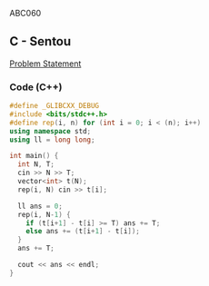 ABC060

## C - Sentou
[Problem Statement](https://atcoder.jp/contests/abc060/tasks/arc073_a)

### Code (C++)
```c++
#define _GLIBCXX_DEBUG
#include <bits/stdc++.h>
#define rep(i, n) for (int i = 0; i < (n); i++)
using namespace std;
using ll = long long;

int main() {
  int N, T;
  cin >> N >> T;
  vector<int> t(N);
  rep(i, N) cin >> t[i];

  ll ans = 0;
  rep(i, N-1) {
    if (t[i+1] - t[i] >= T) ans += T;
    else ans += (t[i+1] - t[i]);
  }
  ans += T;

  cout << ans << endl;
}
```